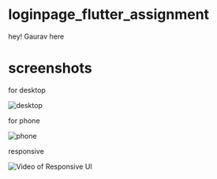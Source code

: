 # loginpage_flutter_assignment

hey!
Gaurav here

# screenshots

for desktop

![desktop](https://github.com/user-attachments/assets/8a2a8a59-1983-48b3-b5fd-7e34cc27b3c3)


for phone

![phone](https://github.com/user-attachments/assets/1da58e1f-5606-4b8b-b99e-e4be8b200acc)


responsive

![Video of Responsive UI](https://github.com/user-attachments/assets/d07308da-bf6b-4f07-8ca1-88be7244095c)


